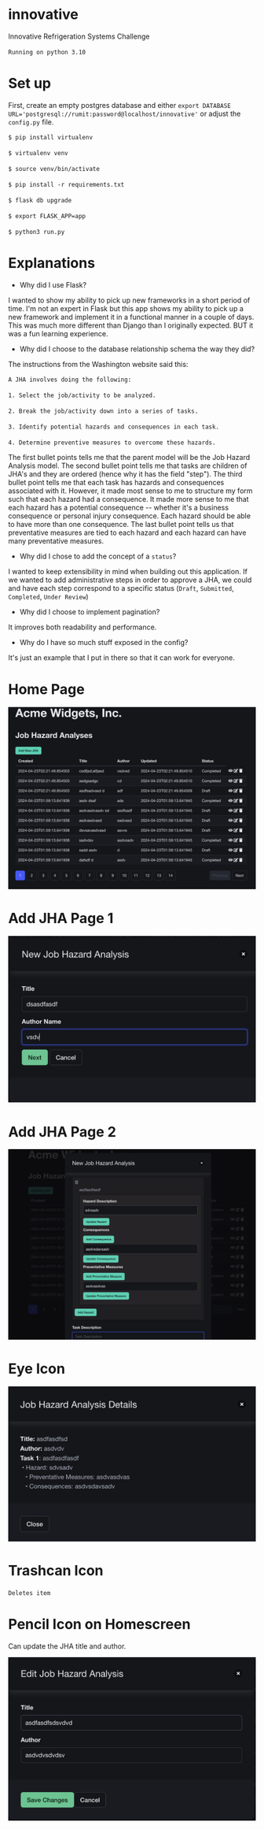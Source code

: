# innovative
Innovative Refrigeration Systems Challenge

`Running on python 3.10`

# Set up

First, create an empty postgres database and either `export DATABASE URL='postgresql://rumit:password@localhost/innovative'` or adjust the `config.py` file. 

```
$ pip install virtualenv

$ virtualenv venv

$ source venv/bin/activate

$ pip install -r requirements.txt

$ flask db upgrade

$ export FLASK_APP=app

$ python3 run.py
```


# Explanations

* Why did I use Flask?

I wanted to show my ability to pick up new frameworks in a short period of time. I'm not an expert in Flask but this app shows my ability to pick up a new framework and implement it in a functional manner in a couple of days. This was much more different than Django than I originally expected. BUT it was a fun learning experience. 

* Why did I choose to the database relationship schema the way they did?

The instructions from the Washington website said this:

```
A JHA involves doing the following:

1. Select the job/activity to be analyzed.

2. Break the job/activity down into a series of tasks.

3. Identify potential hazards and consequences in each task.

4. Determine preventive measures to overcome these hazards.
```

The first bullet points tells me that the parent model will be the Job Hazard Analysis model. The second bullet point tells me that tasks are children of JHA's 
and they are ordered (hence why it has the field "step"). The third bullet point tells me that each task has hazards and consequences associated with it. However, it made most sense to me to structure my form such that each hazard had a consequence. It made more sense to me that each hazard has a potential consequence -- whether it's a business consequence or personal injury consequence. Each hazard should be able to have more than one consequence. The last bullet point tells us that preventative measures are tied to each hazard and each hazard can have many preventative measures. 

* Why did I chose to add the concept of a `status`?

I wanted to keep extensibility in mind when building out this application. If we wanted to add administrative steps in order to approve a JHA, we could and have each step correspond to a specific status (`Draft`, `Submitted`, `Completed`, `Under Review`)

* Why did I choose to implement pagination?

It improves both readability and performance.


* Why do I have so much stuff exposed in the config?

It's just an example that I put in there so that it can work for everyone.


# Home Page

![alt text](image-1.png)

# Add JHA Page 1

![alt text](image-2.png)

# Add JHA Page 2
![alt text](image.png)


# Eye Icon 

![alt text](image-3.png)


# Trashcan Icon

`Deletes item`

# Pencil Icon on Homescreen

Can update the JHA title and author.

![alt text](image-4.png)

